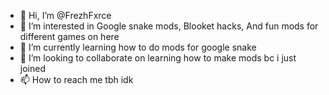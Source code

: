 - 👋 Hi, I’m @FrezhFxrce
- 👀 I’m interested in Google snake mods, Blooket hacks, And fun mods for different games on here
- 🌱 I’m currently learning how to do mods for google snake
- 💞️ I’m looking to collaborate on learning how to make mods bc i just joined
- 📫 How to reach me tbh idk 

<!---
FrezhFxrce/FrezhFxrce is a ✨ special ✨ repository because its `README.md` (this file) appears on your GitHub profile.
You can click the Preview link to take a look at your changes.
--->
